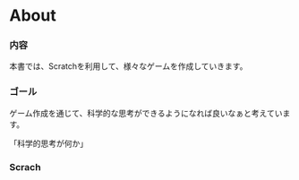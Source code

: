 # About

### 内容
本書では、Scratchを利用して、様々なゲームを作成していきます。

### ゴール
ゲーム作成を通じて、科学的な思考ができるようになれば良いなぁと考えています。

「科学的思考が何か」


### Scrach